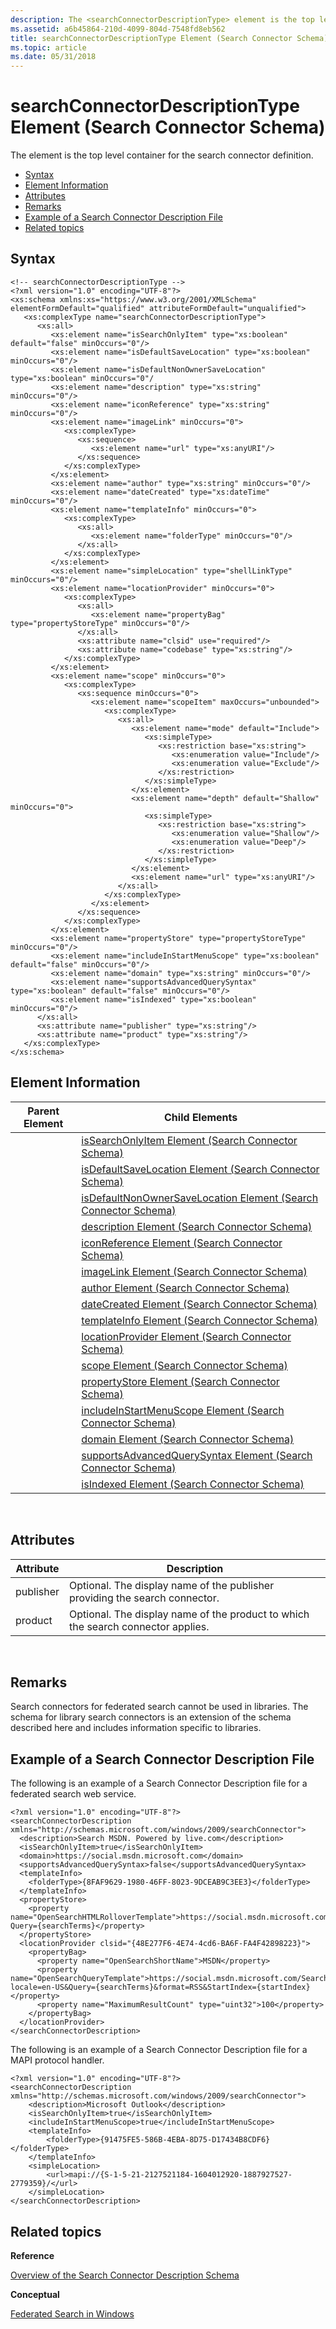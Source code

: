 ```yaml
---
description: The <searchConnectorDescriptionType> element is the top level container for the search connector definition.
ms.assetid: a6b45864-210d-4099-804d-7548fd8eb562
title: searchConnectorDescriptionType Element (Search Connector Schema)
ms.topic: article
ms.date: 05/31/2018
---
```


# searchConnectorDescriptionType Element (Search Connector Schema)

The <searchConnectorDescriptionType> element is the top level container for the search connector definition.

-   [Syntax](#syntax)
-   [Element Information](#element-information)
-   [Attributes](#attributes)
-   [Remarks](#remarks)
-   [Example of a Search Connector Description File](#example-of-a-search-connector-description-file)
-   [Related topics](#related-topics)

## Syntax


```
<!-- searchConnectorDescriptionType -->
<?xml version="1.0" encoding="UTF-8"?>
<xs:schema xmlns:xs="https://www.w3.org/2001/XMLSchema" elementFormDefault="qualified" attributeFormDefault="unqualified">
   <xs:complexType name="searchConnectorDescriptionType">
      <xs:all>
         <xs:element name="isSearchOnlyItem" type="xs:boolean" default="false" minOccurs="0"/>
         <xs:element name="isDefaultSaveLocation" type="xs:boolean" minOccurs="0"/>
         <xs:element name="isDefaultNonOwnerSaveLocation" type="xs:boolean" minOccurs="0"/
         <xs:element name="description" type="xs:string" minOccurs="0"/>
         <xs:element name="iconReference" type="xs:string" minOccurs="0"/>
         <xs:element name="imageLink" minOccurs="0">
            <xs:complexType>
               <xs:sequence>
                  <xs:element name="url" type="xs:anyURI"/>
               </xs:sequence>
            </xs:complexType>
         </xs:element>
         <xs:element name="author" type="xs:string" minOccurs="0"/>
         <xs:element name="dateCreated" type="xs:dateTime" minOccurs="0"/>
         <xs:element name="templateInfo" minOccurs="0">
            <xs:complexType>
               <xs:all>
                  <xs:element name="folderType" minOccurs="0"/>
               </xs:all>
            </xs:complexType>
         </xs:element>
         <xs:element name="simpleLocation" type="shellLinkType" minOccurs="0"/>
         <xs:element name="locationProvider" minOccurs="0">
            <xs:complexType>
               <xs:all>
                  <xs:element name="propertyBag" type="propertyStoreType" minOccurs="0"/>
               </xs:all>
               <xs:attribute name="clsid" use="required"/>
               <xs:attribute name="codebase" type="xs:string"/>
            </xs:complexType>
         </xs:element>
         <xs:element name="scope" minOccurs="0">
            <xs:complexType>
               <xs:sequence minOccurs="0">
                  <xs:element name="scopeItem" maxOccurs="unbounded">
                     <xs:complexType>
                        <xs:all>
                           <xs:element name="mode" default="Include">
                              <xs:simpleType>
                                 <xs:restriction base="xs:string">
                                    <xs:enumeration value="Include"/>
                                    <xs:enumeration value="Exclude"/>
                                 </xs:restriction>
                              </xs:simpleType>
                           </xs:element>
                           <xs:element name="depth" default="Shallow" minOccurs="0">
                              <xs:simpleType>
                                 <xs:restriction base="xs:string">
                                    <xs:enumeration value="Shallow"/>
                                    <xs:enumeration value="Deep"/>
                                 </xs:restriction>
                              </xs:simpleType>
                           </xs:element>
                           <xs:element name="url" type="xs:anyURI"/>
                        </xs:all>
                     </xs:complexType>
                  </xs:element>
               </xs:sequence>
            </xs:complexType>
         </xs:element>
         <xs:element name="propertyStore" type="propertyStoreType" minOccurs="0"/>
         <xs:element name="includeInStartMenuScope" type="xs:boolean" default="false" minOccurs="0"/>
         <xs:element name="domain" type="xs:string" minOccurs="0"/>
         <xs:element name="supportsAdvancedQuerySyntax" type="xs:boolean" default="false" minOccurs="0"/>
         <xs:element name="isIndexed" type="xs:boolean" minOccurs="0"/>
      </xs:all>
      <xs:attribute name="publisher" type="xs:string"/>
      <xs:attribute name="product" type="xs:string"/>
   </xs:complexType>
</xs:schema>
```



## Element Information



| Parent Element | Child Elements                                                                                                           |
|----------------|--------------------------------------------------------------------------------------------------------------------------|
|                | [isSearchOnlyItem Element (Search Connector Schema)](search-schema-sconn-issearchonlyitem.md)                           |
|                | [isDefaultSaveLocation Element (Search Connector Schema)](search-schema-sconn-isdefaultsavelocation.md)                 |
|                | [isDefaultNonOwnerSaveLocation Element (Search Connector Schema)](search-schema-sconn-isdefaultnonownersavelocation.md) |
|                | [description Element (Search Connector Schema)](search-schema-sconn-description.md)                                     |
|                | [iconReference Element (Search Connector Schema)](search-schema-sconn-iconreference.md)                                 |
|                | [imageLink Element (Search Connector Schema)](search-schema-sconn-imagelink.md)                                         |
|                | [author Element (Search Connector Schema)](search-schema-sconn-author.md)                                               |
|                | [dateCreated Element (Search Connector Schema)](search-schema-sconn-datecreated.md)                                     |
|                | [templateInfo Element (Search Connector Schema)](search-schema-sconn-templateinfo.md)                                   |
|                | [locationProvider Element (Search Connector Schema)](search-schema-sconn-locationprovider.md)                           |
|                | [scope Element (Search Connector Schema)](search-schema-sconn-scope.md)                                                 |
|                | [propertyStore Element (Search Connector Schema)](search-schema-sconn-propertystore.md)                                 |
|                | [includeInStartMenuScope Element (Search Connector Schema)](search-schema-sconn-includeinstartmenuscope.md)             |
|                | [domain Element (Search Connector Schema)](search-schema-sconn-domain.md)                                               |
|                | [supportsAdvancedQuerySyntax Element (Search Connector Schema)](search-schema-sconn-supportsadvancedquerysyntax.md)     |
|                | [isIndexed Element (Search Connector Schema)](search-schema-sconn-isindexed.md)                                         |



 

## Attributes



| Attribute | Description                                                                      |
|-----------|----------------------------------------------------------------------------------|
| publisher | Optional. The display name of the publisher providing the search connector.      |
| product   | Optional. The display name of the product to which the search connector applies. |



 

## Remarks

Search connectors for federated search cannot be used in libraries. The schema for library search connectors is an extension of the schema described here and includes information specific to libraries.

## Example of a Search Connector Description File

The following is an example of a Search Connector Description file for a federated search web service.


```
<?xml version="1.0" encoding="UTF-8"?>
<searchConnectorDescription xmlns="http://schemas.microsoft.com/windows/2009/searchConnector">
  <description>Search MSDN. Powered by live.com</description>
  <isSearchOnlyItem>true</isSearchOnlyItem>
  <domain>https://social.msdn.microsoft.com</domain>
  <supportsAdvancedQuerySyntax>false</supportsAdvancedQuerySyntax>
  <templateInfo>
    <folderType>{8FAF9629-1980-46FF-8023-9DCEAB9C3EE3}</folderType>
  </templateInfo>
  <propertyStore>
    <property name="OpenSearchHTMLRolloverTemplate">https://social.msdn.microsoft.com/Search/?Query={searchTerms}</property>
  </propertyStore>
  <locationProvider clsid="{48E277F6-4E74-4cd6-BA6F-FA4F42898223}">
    <propertyBag>
      <property name="OpenSearchShortName">MSDN</property>
      <property name="OpenSearchQueryTemplate">https://social.msdn.microsoft.com/Search/Feed.aspx?locale=en-US&Query={searchTerms}&format=RSS&StartIndex={startIndex}</property>
      <property name="MaximumResultCount" type="uint32">100</property>
    </propertyBag>
  </locationProvider>
</searchConnectorDescription>
```



The following is an example of a Search Connector Description file for a MAPI protocol handler.


```
<?xml version="1.0" encoding="UTF-8"?>
<searchConnectorDescription xmlns="http://schemas.microsoft.com/windows/2009/searchConnector">
    <description>Microsoft Outlook</description>
    <isSearchOnlyItem>true</isSearchOnlyItem>
    <includeInStartMenuScope>true</includeInStartMenuScope>
    <templateInfo>
        <folderType>{91475FE5-586B-4EBA-8D75-D17434B8CDF6}</folderType>
    </templateInfo>
    <simpleLocation>
        <url>mapi://{S-1-5-21-2127521184-1604012920-1887927527-2779359}/</url>
    </simpleLocation>
</searchConnectorDescription>
```



## Related topics

<dl> <dt>

**Reference**
</dt> <dt>

[Overview of the Search Connector Description Schema](search-sconn-desc-schema-entry.md)
</dt> <dt>

**Conceptual**
</dt> <dt>

[Federated Search in Windows](-search-federated-search-overview.md)
</dt> </dl>

 

 



